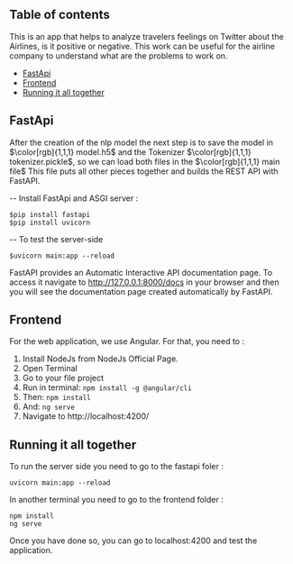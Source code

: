 ## Table of contents
   This is an app that helps to analyze travelers feelings on Twitter about the Airlines, is it positive or negative. 
   This work can be useful for the airline company to understand what are the problems to work on.
   
* [FastApi](#fastapi)
* [Frontend](#frontend)
* [Running it all together](#Running-it-all-together)


## FastApi
After the creation of the nlp model the next step is to save the model in $\color[rgb]{1,1,1} model.h5$
and the Tokenizer $\color[rgb]{1,1,1} tokenizer.pickle$, so we can load both files in the $\color[rgb]{1,1,1} main file$ This file puts all other pieces together and builds the REST API with FastAPI.

-- Install FastApi and ASGI server :
```
$pip install fastapi
$pip install uvicorn
```
-- To test the server-side
```
$uvicorn main:app --reload
```
FastAPI provides an Automatic Interactive API documentation page. To access it navigate to http://127.0.0.1:8000/docs in your browser and then you will see the documentation page created automatically by FastAPI.

## Frontend
For the web application, we use Angular. For that, you need to :

1. Install NodeJs from NodeJs Official Page.
2. Open Terminal
3. Go to your file project
4. Run in terminal: ``` npm install -g @angular/cli ```
5. Then: ``` npm install ```
6. And: ``` ng serve ```
7. Navigate to http://localhost:4200/

## Running it all together

To run the server side you need to go to the fastapi foler :
```
uvicorn main:app --reload
```
In another terminal you need to go to the frontend folder :
```
npm install
ng serve
```
Once you have done so, you can go to localhost:4200 and test the application.




